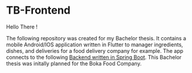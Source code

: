 # TB-Frontend
Hello There !

The following repository was created for my Bachelor thesis. It contains a mobile Android/IOS application written in Flutter to manager ingredients, dishes, and deliveries for a food delivery company for example.
The app connects to the following [Backend written in Spring Boot](https://github.com/yanik23/TB-Backend). This Bachelor thesis was initally planned for the Boka Food Company.
